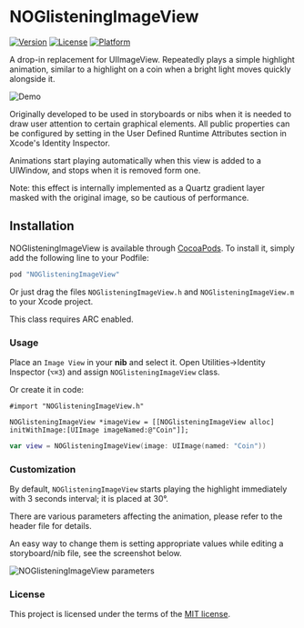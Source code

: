 # NOGlisteningImageView

[![Version](https://img.shields.io/cocoapods/v/NOGlisteningImageView.svg?style=flat)](http://cocoapods.org/pods/NOGlisteningImageView)
[![License](https://img.shields.io/cocoapods/l/NOGlisteningImageView.svg?style=flat)](http://cocoapods.org/pods/NOGlisteningImageView)
[![Platform](https://img.shields.io/cocoapods/p/NOGlisteningImageView.svg?style=flat)](http://cocoapods.org/pods/NOGlisteningImageView)

A drop-in replacement for UIImageView. Repeatedly plays a simple highlight animation, similar to a highlight on a coin when a bright light moves quickly alongside it.

![Demo](http://i.imgur.com/yqCu7zK.gifv "NOGlisteningImageView demo")

Originally developed to be used in storyboards or nibs when it is needed to draw user attention to certain graphical elements. All public properties can be configured by setting in the User Defined Runtime Attributes section in Xcode's Identity Inspector.

Animations start playing automatically when this view is added to a UIWindow, and stops when it is removed form one.

Note: this effect is internally implemented as a Quartz gradient layer masked with the original image, so be cautious of performance.

## Installation

NOGlisteningImageView is available through [CocoaPods](http://cocoapods.org). To install
it, simply add the following line to your Podfile:

```ruby
pod "NOGlisteningImageView"
```

Or just drag the files ```NOGlisteningImageView.h``` and ```NOGlisteningImageView.m``` to your Xcode project. 

This class requires ARC enabled.

### Usage

Place an `Image View` in your **nib** and select it. Open Utilities→Identity Inspector (`⌥⌘3`) and assign `NOGlisteningImageView` class.

Or create it in code:

```obj-c
#import "NOGlisteningImageView.h"

NOGlisteningImageView *imageView = [[NOGlisteningImageView alloc] initWithImage:[UIImage imageNamed:@"Coin"]];
```

```swift
var view = NOGlisteningImageView(image: UIImage(named: "Coin"))
```

### Customization

By default, `NOGlisteningImageView` starts playing the highlight immediately with 3 seconds interval; it is placed at 30°. 

There are various parameters affecting the animation, please refer to the header file for details.

An easy way to change them is setting appropriate values while editing a storyboard/nib file, see the screenshot below.

![NOGlisteningImageView parameters](http://i.imgur.com/XNzpE10.png "Setting NOGlisteningImageView parameters in Xcode")

### License

This project is licensed under the terms of the [MIT license](http://memega.mit-license.org/).
